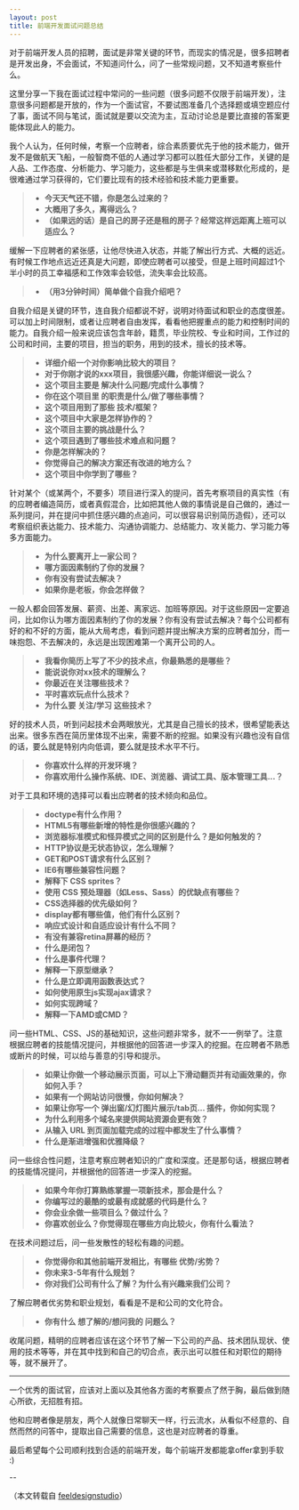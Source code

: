```yaml
---
layout: post
title: 前端开发面试问题总结
---
```


对于前端开发人员的招聘，面试是非常关键的环节，而现实的情况是，很多招聘者是开发出身，不会面试，不知道问什么，问了一些常规问题，又不知道考察些什么。

这里分享一下我在面试过程中常问的一些问题（很多问题不仅限于前端开发），注意很多问题都是开放的，作为一个面试官，不要试图准备几个选择题或填空题应付了事，面试不同与笔试，面试就是要以交流为主，互动讨论总是要比直接的答案更能体现此人的能力。

我个人认为，任何时候，考察一个应聘者，综合素质要优先于他的技术能力，做开发不是做航天飞船，一般智商不低的人通过学习都可以胜任大部分工作，关键的是人品、工作态度、分析能力、学习能力，这些都是与生俱来或潜移默化形成的，是很难通过学习获得的，它们要比现有的技术经验和技术能力更重要。

<!--more-->

> - **今天天气还不错，你是怎么过来的？**
> - **大概用了多久，离得远么？**
> - **（如果远的话）是自己的房子还是租的房子？经常这样远距离上班可以适应么？**
 
缓解一下应聘者的紧张感，让他尽快进入状态，并能了解出行方式、大概的远近。有时候工作地点远近还真是大问题，即使应聘者可以接受，但是上班时间超过1个半小时的员工幸福感和工作效率会较低，流失率会比较高。

> - **（用3分钟时间）简单做个自我介绍吧？**

自我介绍是关键的环节，连自我介绍都说不好，说明对待面试和职业的态度很差。可以加上时间限制，或者让应聘者自由发挥，看看他把握重点的能力和控制时间的能力。自我介绍一般来说应该包含年龄，籍贯，毕业院校、专业和时间，工作过的公司和时间，主要的项目，担当的职务，用到的技术，擅长的技术等。


> - **详细介绍一个对你影响比较大的项目？**
> - **对于你刚才说的xxx项目，我很感兴趣，你能详细说一说么？**
> - **这个项目主要是 解决什么问题/完成什么事情？**
> - **你在这个项目里 的职责是什么/做了哪些事情？**
> - **这个项目用到了那些 技术/框架？**
> - **这个项目中大家是怎样协作的？**
> - **这个项目主要的挑战是什么？**
> - **这个项目遇到了哪些技术难点和问题？**
> - **你是怎样解决的？**
> - **你觉得自己的解决方案还有改进的地方么？**
> - **这个项目中你学到了哪些？**

针对某个（或某两个，不要多）项目进行深入的提问，首先考察项目的真实性（有的应聘者编造简历，或者真假混合，比如把其他人做的事情说是自己做的，通过一系列提问，并在提问中抓住感兴趣的点追问，可以很容易识别简历造假），还可以考察组织表达能力、技术能力、沟通协调能力、总结能力、攻关能力、学习能力等多方面能力。


> - **为什么要离开上一家公司？**
> - **哪方面因素制约了你的发展？**
> - **你有没有尝试去解决？**
> - **如果你是老板，你会怎样做？**

一般人都会回答发展、薪资、出差、离家远、加班等原因。对于这些原因一定要追问，比如你认为哪方面因素制约了你的发展？你有没有尝试去解决？每个公司都有好的和不好的方面，能从大局考虑，看到问题并提出解决方案的应聘者加分，而一味抱怨、不去解决的，永远是出现困难第一个离开公司的人。


> - **我看你简历上写了不少的技术点，你最熟悉的是哪些？**
> - **能说说你对xx技术的理解么？**
> - **你最近在关注哪些技术？**
> - **平时喜欢玩点什么技术？**
> - **为什么要 关注/学习 这些技术？**

好的技术人员，听到问起技术会两眼放光，尤其是自己擅长的技术，很希望能表达出来。很多东西在简历里体现不出来，需要不断的挖掘。如果没有兴趣也没有自信的话，要么就是特别内向低调，要么就是技术水平不行。


> - **你喜欢什么样的开发环境？**
> - **你喜欢用什么操作系统、IDE、浏览器、调试工具、版本管理工具...？**

对于工具和环境的选择可以看出应聘者的技术倾向和品位。


> - **doctype有什么作用？**
> - **HTML5有哪些新增的特性是你很感兴趣的？**
> - **浏览器标准模式和怪异模式之间的区别是什么？是如何触发的？**
> - **HTTP协议是无状态协议，怎么理解？**
> - **GET和POST请求有什么区别？**
> - **IE6有哪些兼容性问题？**
> - **解释下 CSS sprites？**
> - **使用 CSS 预处理器（如Less、Sass）的优缺点有哪些？**
> - **CSS选择器的优先级如何？**
> - **display都有哪些值，他们有什么区别？**
> - **响应式设计和自适应设计有什么不同？**
> - **有没有兼容retina屏幕的经历？**
> - **什么是闭包？**
> - **什么是事件代理？**
> - **解释一下原型继承？**
> - **什么是立即调用函数表达式？**
> - **如何使用原生js实现ajax请求？**
> - **如何实现跨域？**
> - **解释一下AMD或CMD？**

问一些HTML、CSS、JS的基础知识，这些问题非常多，就不一一例举了。注意根据应聘者的技能情况提问，并根据他的回答进一步深入的挖掘。在应聘者不熟悉或断片的时候，可以给与善意的引导和提示。


> - **如果让你做一个移动展示页面，可以上下滑动翻页并有动画效果的，你如何入手？**
> - **如果有一个网站访问很慢，你如何解决？**
> - **如果让你写一个 弹出窗/幻灯图片展示/tab页... 插件，你如何实现？**
> - **为什么利用多个域名来提供网站资源会更有效？**
> - **从输入 URL 到页面加载完成的过程中都发生了什么事情？**
> - **什么是渐进增强和优雅降级？**

问一些综合性问题，注意考察应聘者知识的广度和深度。还是那句话，根据应聘者的技能情况提问，并根据他的回答进一步深入的挖掘。


> - **如果今年你打算熟练掌握一项新技术，那会是什么？**
> - **你编写过的最酷的或最有成就感的代码是什么？**
> - **你会业余做一些项目么？做过什么？**
> - **你喜欢创业么？你觉得现在哪些方向比较火，你有什么看法？**

在技术问题过后，问一些发散性的轻松有趣的问题。


> - **你觉得你和其他前端开发相比，有哪些 优势/劣势？**
> - **你未来3-5年有什么规划？**
> - **你对我们公司有什么了解？为什么有兴趣来我们公司？**

了解应聘者优劣势和职业规划，看看是不是和公司的文化符合。


> - **你有什么 想了解的/想问我的 问题么？**

收尾问题，精明的应聘者应该在这个环节了解一下公司的产品、技术团队现状、使用的技术等等，并在其中找到和自己的切合点，表示出可以胜任和对职位的期待等，就不展开了。

<hr>

一个优秀的面试官，应该对上面以及其他各方面的考察要点了然于胸，最后做到随心所欲，无招胜有招。

他和应聘者像是朋友，两个人就像日常聊天一样，行云流水，从看似不经意的、自然而然的问答中，提取出自己需要的信息，这也是对应聘者的尊重。

最后希望每个公司顺利找到合适的前端开发，每个前端开发都能拿offer拿到手软 :)

--

（本文转载自 [feeldesignstudio](http://www.feeldesignstudio.com/2015/05/front-end-interview-questions/)）








